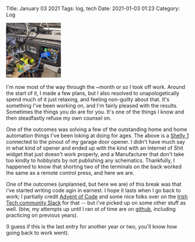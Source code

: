 Title: January 03 2021
Tags: log, tech 
Date: 2021-01-03 01:23 
Category: Log 
 
<a href="/images/20210103-shelly.png">![Image](/images/thumbs/thumbnail_square/20210103-shelly.png)</a>
 
I'm now most of the way through the ~month or so I took off work. Around the start of it, I made a few plans, but I also resolved to unapologetically spend much of it just relaxing, and feeling non-guilty about that. It's something I've been working on, and I'm fairly pleased with the results. Sometimes the things you do are for you. It's one of the things I know and then steadfastly refuse my own counsel on.

One of the outcomes was solving a few of the outstanding home and home automation things I've been loking at doing for ages. The above is a [Shelly 1](https://shelly.cloud/) connected to the pinout of my garage door opener. I didn't have much say in what kind of opener and ended up with the kind with an Internet of Shit widget that just doesn't work properly, and a Manufacturer that don't take too kindly to hobbyists by not publishing any schematics. Thankfully, I happened to know that shorting two of the terminals on the back worked the same as a remote control press, and here we are.

One of the outcomes (unplanned, but here we are) of this break was that i've started writing code agin in earnest. I hope it lasts when I go back to work; I partially credit [Advent of Code](http://www.adventofcode.com/) and some nice folks over on the [Irish Tech community Slack](http://irishtechcommunity.slack.com) for that -- but i've picked up on some other stuff as well. (btw, my attempts up until I ran ot of time are on [github](https://github.com/gerrowadat/adventofcode/tree/main/2020), including practicing on previous years).

(I guess if this is the last entry for another year or two, you'll know how going back to work went).
